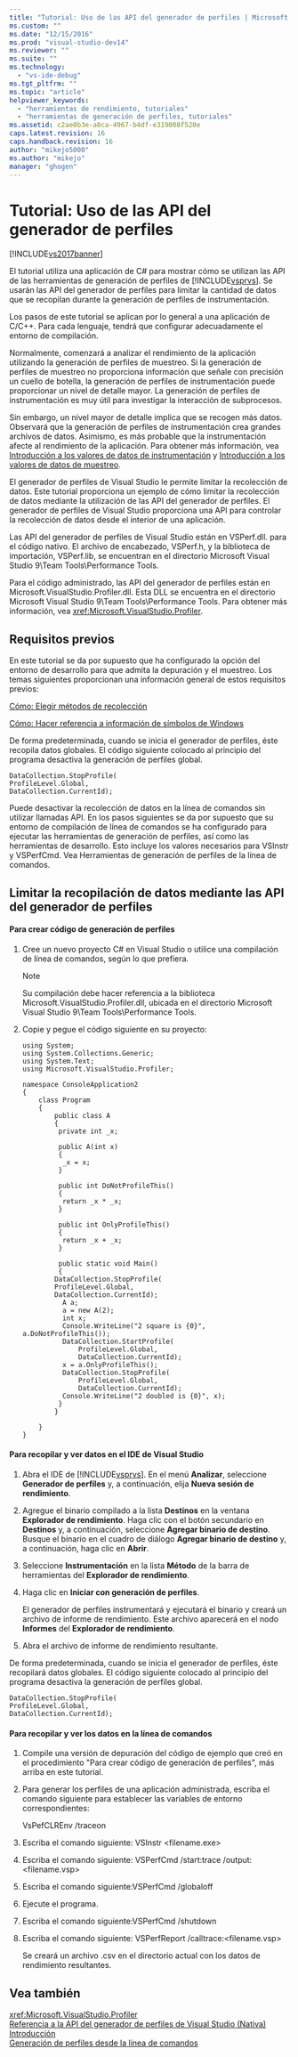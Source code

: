 ```yaml
---
title: "Tutorial: Uso de las API del generador de perfiles | Microsoft Docs"
ms.custom: ""
ms.date: "12/15/2016"
ms.prod: "visual-studio-dev14"
ms.reviewer: ""
ms.suite: ""
ms.technology: 
  - "vs-ide-debug"
ms.tgt_pltfrm: ""
ms.topic: "article"
helpviewer_keywords: 
  - "herramientas de rendimiento, tutoriales"
  - "herramientas de generación de perfiles, tutoriales"
ms.assetid: c2ae0b3e-a0ca-4967-b4df-e319008f520e
caps.latest.revision: 16
caps.handback.revision: 16
author: "mikejo5000"
ms.author: "mikejo"
manager: "ghogen"
---
```

# Tutorial: Uso de las API del generador de perfiles
[!INCLUDE[vs2017banner](../code-quality/includes/vs2017banner.md)]

El tutorial utiliza una aplicación de C\# para mostrar cómo se utilizan las API de las herramientas de generación de perfiles de [!INCLUDE[vsprvs](../code-quality/includes/vsprvs_md.md)].  Se usarán las API del generador de perfiles para limitar la cantidad de datos que se recopilan durante la generación de perfiles de instrumentación.  
  
 Los pasos de este tutorial se aplican por lo general a una aplicación de C\/C\+\+.  Para cada lenguaje, tendrá que configurar adecuadamente el entorno de compilación.  
  
 Normalmente, comenzará a analizar el rendimiento de la aplicación utilizando la generación de perfiles de muestreo.  Si la generación de perfiles de muestreo no proporciona información que señale con precisión un cuello de botella, la generación de perfiles de instrumentación puede proporcionar un nivel de detalle mayor.  La generación de perfiles de instrumentación es muy útil para investigar la interacción de subprocesos.  
  
 Sin embargo, un nivel mayor de detalle implica que se recogen más datos.  Observará que la generación de perfiles de instrumentación crea grandes archivos de datos.  Asimismo, es más probable que la instrumentación afecte al rendimiento de la aplicación.  Para obtener más información, vea [Introducción a los valores de datos de instrumentación](../profiling/understanding-instrumentation-data-values.md) y [Introducción a los valores de datos de muestreo](../profiling/understanding-sampling-data-values.md).  
  
 El generador de perfiles de Visual Studio le permite limitar la recolección de datos.  Este tutorial proporciona un ejemplo de cómo limitar la recolección de datos mediante la utilización de las API del generador de perfiles.  El generador de perfiles de Visual Studio proporciona una API para controlar la recolección de datos desde el interior de una aplicación.  
  
 Las API del generador de perfiles de Visual Studio están en VSPerf.dll. para el código nativo.  El archivo de encabezado, VSPerf.h, y la biblioteca de importación, VSPerf.lib, se encuentran en el directorio Microsoft Visual Studio 9\\Team Tools\\Performance Tools.  
  
 Para el código administrado, las API del generador de perfiles están en Microsoft.VisualStudio.Profiler.dll.  Esta DLL se encuentra en el directorio Microsoft Visual Studio 9\\Team Tools\\Performance Tools.  Para obtener más información, vea <xref:Microsoft.VisualStudio.Profiler>.  
  
## Requisitos previos  
 En este tutorial se da por supuesto que ha configurado la opción del entorno de desarrollo para que admita la depuración y el muestreo.  Los temas siguientes proporcionan una información general de estos requisitos previos:  
  
 [Cómo: Elegir métodos de recolección](../profiling/how-to-choose-collection-methods.md)  
  
 [Cómo: Hacer referencia a información de símbolos de Windows](../profiling/how-to-reference-windows-symbol-information.md)  
  
 De forma predeterminada, cuando se inicia el generador de perfiles, éste recopila datos globales.  El código siguiente colocado al principio del programa desactiva la generación de perfiles global.  
  
```  
DataCollection.StopProfile(  
ProfileLevel.Global,  
DataCollection.CurrentId);  
```  
  
 Puede desactivar la recolección de datos en la línea de comandos sin utilizar llamadas API.  En los pasos siguientes se da por supuesto que su entorno de compilación de línea de comandos se ha configurado para ejecutar las herramientas de generación de perfiles, así como las herramientas de desarrollo.  Esto incluye los valores necesarios para VSInstr y VSPerfCmd.  Vea Herramientas de generación de perfiles de la línea de comandos.  
  
## Limitar la recopilación de datos mediante las API del generador de perfiles  
  
#### Para crear código de generación de perfiles  
  
1.  Cree un nuevo proyecto C\# en Visual Studio o utilice una compilación de línea de comandos, según lo que prefiera.  
  
    > [!NOTE]
    >  Su compilación debe hacer referencia a la biblioteca Microsoft.VisualStudio.Profiler.dll, ubicada en el directorio Microsoft Visual Studio 9\\Team Tools\\Performance Tools.  
  
2.  Copie y pegue el código siguiente en su proyecto:  
  
    ```  
    using System;  
    using System.Collections.Generic;  
    using System.Text;  
    using Microsoft.VisualStudio.Profiler;  
  
    namespace ConsoleApplication2  
    {  
        class Program  
        {  
            public class A  
            {  
             private int _x;  
  
             public A(int x)  
             {  
              _x = x;  
             }  
  
             public int DoNotProfileThis()  
             {  
              return _x * _x;  
             }  
  
             public int OnlyProfileThis()  
             {  
              return _x + _x;  
             }  
  
             public static void Main()  
             {  
            DataCollection.StopProfile(  
            ProfileLevel.Global,  
            DataCollection.CurrentId);  
              A a;  
              a = new A(2);  
              int x;      
              Console.WriteLine("2 square is {0}", a.DoNotProfileThis());  
              DataCollection.StartProfile(  
                  ProfileLevel.Global,  
                  DataCollection.CurrentId);  
              x = a.OnlyProfileThis();  
              DataCollection.StopProfile(  
                  ProfileLevel.Global,   
                  DataCollection.CurrentId);  
              Console.WriteLine("2 doubled is {0}", x);  
             }  
            }  
  
        }  
    }  
    ```  
  
#### Para recopilar y ver datos en el IDE de Visual Studio  
  
1.  Abra el IDE de [!INCLUDE[vsprvs](../code-quality/includes/vsprvs_md.md)].  En el menú **Analizar**, seleccione **Generador de perfiles** y, a continuación, elija **Nueva sesión de rendimiento**.  
  
2.  Agregue el binario compilado a la lista **Destinos** en la ventana **Explorador de rendimiento**.  Haga clic con el botón secundario en **Destinos** y, a continuación, seleccione **Agregar binario de destino**.  Busque el binario en el cuadro de diálogo **Agregar binario de destino** y, a continuación, haga clic en **Abrir**.  
  
3.  Seleccione **Instrumentación** en la lista **Método** de la barra de herramientas del **Explorador de rendimiento**.  
  
4.  Haga clic en **Iniciar con generación de perfiles**.  
  
     El generador de perfiles instrumentará y ejecutará el binario y creará un archivo de informe de rendimiento.  Este archivo aparecerá en el nodo **Informes** del **Explorador de rendimiento**.  
  
5.  Abra el archivo de informe de rendimiento resultante.  
  
 De forma predeterminada, cuando se inicia el generador de perfiles, éste recopilará datos globales.  El código siguiente colocado al principio del programa desactiva la generación de perfiles global.  
  
```  
DataCollection.StopProfile(  
ProfileLevel.Global,  
DataCollection.CurrentId);  
```  
  
#### Para recopilar y ver los datos en la línea de comandos  
  
1.  Compile una versión de depuración del código de ejemplo que creó en el procedimiento "Para crear código de generación de perfiles", más arriba en este tutorial.  
  
2.  Para generar los perfiles de una aplicación administrada, escriba el comando siguiente para establecer las variables de entorno correspondientes:  
  
     VsPefCLREnv \/traceon  
  
3.  Escriba el comando siguiente: VSInstr \<filename.exe\>  
  
4.  Escriba el comando siguiente: VSPerfCmd \/start:trace \/output:\<filename.vsp\>  
  
5.  Escriba el comando siguiente:VSPerfCmd \/globaloff  
  
6.  Ejecute el programa.  
  
7.  Escriba el comando siguiente:VSPerfCmd \/shutdown  
  
8.  Escriba el comando siguiente: VSPerfReport \/calltrace:\<filename.vsp\>  
  
     Se creará un archivo .csv en el directorio actual con los datos de rendimiento resultantes.  
  
## Vea también  
 <xref:Microsoft.VisualStudio.Profiler>   
 [Referencia a la API del generador de perfiles de Visual Studio \(Nativa\)](../profiling/visual-studio-profiler-api-reference-native.md)   
 [Introducción](../profiling/getting-started-with-performance-tools.md)   
 [Generación de perfiles desde la línea de comandos](../profiling/using-the-profiling-tools-from-the-command-line.md)